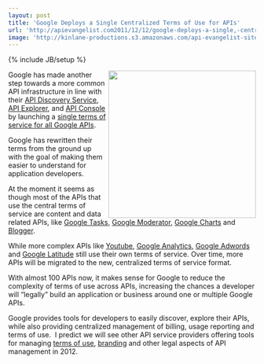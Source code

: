 ```yaml
---
layout: post
title: 'Google Deploys a Single Centralized Terms of Use for APIs'
url: 'http://apievangelist.com2011/12/12/google-deploys-a-single,-centralized-terms-of-use-for-apis/'
image: 'http://kinlane-productions.s3.amazonaws.com/api-evangelist-site/blog/google-logo-legal-600.jpg'
---
```

{% include JB/setup %}
<p>
     <img src="http://kinlane-productions.s3.amazonaws.com/api-evangelist/google/google-logo-legal-600.jpg"  width="300" align="right" />
</p>
<p>
     Google has made another step towards a more common API infrastructure in line with their <a title="API Discovery Service" href="http://blog.apievangelist.com/2011/05/21/google-apis-discovery-service/">API Discovery Service</a>, <a title="Google API Explorer" href="http://blog.apievangelist.com/2011/03/08/google-api-explorer/">API Explorer</a>, and <a title="Google API Console" href="http://blog.apievangelist.com/2011/05/21/google-apis-console/">API Console</a> by launching a <a href="http://code.google.com/apis/terms/index.html">single terms of service for all Google APIs</a>.
</p>
<p>
     Google has rewritten their terms from the ground up with the goal of making them easier to understand for application developers.
</p>
<p>
     At the moment it seems as though most of the APIs that use the central terms of service are content and data related APIs, like <a title="Google Tasks" href="http://code.google.com/apis/tasks/terms.html">Google Tasks</a>, <a title="Google Moderator" href="http://code.google.com/apis/moderator/terms.html">Google Moderator</a>, <a title="Google Charts" href="http://code.google.com/apis/chart/terms.html">Google Charts</a> and <a title="Blogger" href="http://code.google.com/apis/blogger/terms.html">Blogger</a>.
</p>
<p>
     While more complex APIs like <a title="Youtube Terms of Service" href="http://code.google.com/apis/youtube/terms.html">Youtube</a>, <a title="Google Analytics" href="http://www.google.com/analytics/tos.html">Google Analytics</a>, <a title="Google Adwords Terms of Service" href="http://code.google.com/apis/adwords/docs/terms.html">Google Adwords</a> and <a title="Google Latitude" href="http://code.google.com/apis/latitude/terms.html">Google Latitude</a> still use their own terms of service. Over time, more APIs will be migrated to the new, centralized terms of service format. 
</p>
<p>
     With almost 100 APIs now, it makes sense for Google to reduce the complexity of terms of use across APIs, increasing the chances a developer will “legally” build an application or business around one or multiple Google APIs. 
</p>
<p>
     Google provides tools for developers to easily discover, explore their APIs, while also providing centralized management of billing, usage reporting and terms of use.  I predict we will see other API service providers offering tools for managing <a title="terms of use" href="http://blog.apievangelist.com/buildingblocks/terms_of_use__conditions.php">terms of use</a>, <a title="branding" href="http://blog.apievangelist.com/buildingblocks/branding.php">branding</a> and other legal aspects of API management in 2012.
</p>
